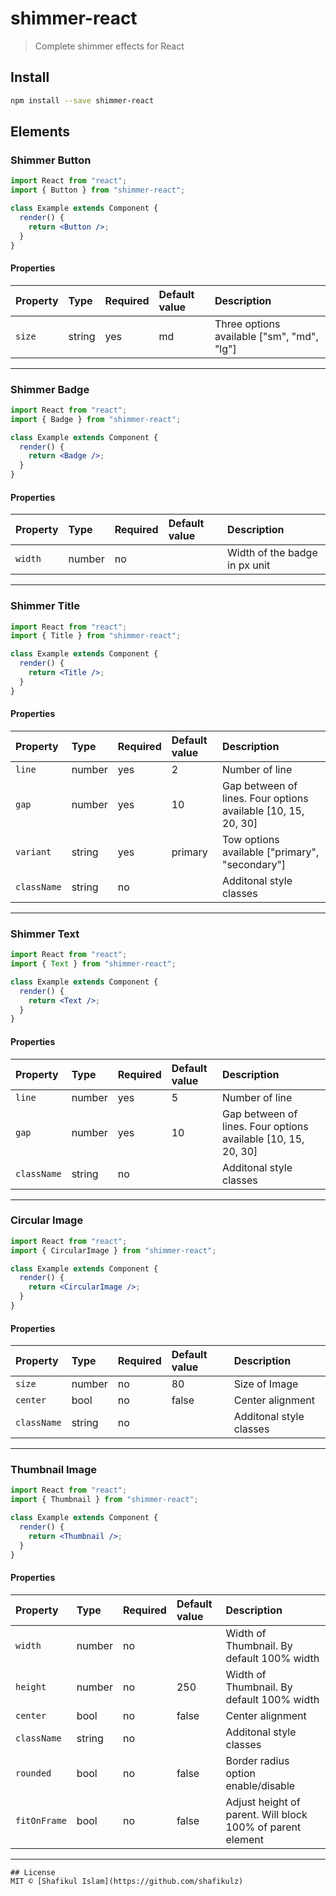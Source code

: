 # shimmer-react

> Complete shimmer effects for React

## Install

```bash
npm install --save shimmer-react
```

## Elements

### Shimmer Button

```jsx
import React from "react";
import { Button } from "shimmer-react";

class Example extends Component {
  render() {
    return <Button />;
  }
}
```

#### Properties

| Property | Type   | Required | Default value | Description                                |
| :------- | :----- | :------- | :------------ | :----------------------------------------- |
| `size`   | string | yes      | md            | Three options available ["sm", "md", "lg"] |

---

### Shimmer Badge

```jsx
import React from "react";
import { Badge } from "shimmer-react";

class Example extends Component {
  render() {
    return <Badge />;
  }
}
```

#### Properties

| Property | Type   | Required | Default value | Description                   |
| :------- | :----- | :------- | :------------ | :---------------------------- |
| `width`  | number | no       |               | Width of the badge in px unit |

---

### Shimmer Title

```jsx
import React from "react";
import { Title } from "shimmer-react";

class Example extends Component {
  render() {
    return <Title />;
  }
}
```

#### Properties

| Property    | Type   | Required | Default value | Description                                                   |
| :---------- | :----- | :------- | :------------ | :------------------------------------------------------------ |
| `line`      | number | yes      | 2             | Number of line                                                |
| `gap`       | number | yes      | 10            | Gap between of lines. Four options available [10, 15, 20, 30] |
| `variant`   | string | yes      | primary       | Tow options available ["primary", "secondary"]                |
| `className` | string | no       |               | Additonal style classes                                       |

---

### Shimmer Text

```jsx
import React from "react";
import { Text } from "shimmer-react";

class Example extends Component {
  render() {
    return <Text />;
  }
}
```

#### Properties

| Property    | Type   | Required | Default value | Description                                                   |
| :---------- | :----- | :------- | :------------ | :------------------------------------------------------------ |
| `line`      | number | yes      | 5             | Number of line                                                |
| `gap`       | number | yes      | 10            | Gap between of lines. Four options available [10, 15, 20, 30] |
| `className` | string | no       |               | Additonal style classes                                       |

---

### Circular Image

```jsx
import React from "react";
import { CircularImage } from "shimmer-react";

class Example extends Component {
  render() {
    return <CircularImage />;
  }
}
```

#### Properties

| Property    | Type   | Required | Default value | Description             |
| :---------- | :----- | :------- | :------------ | :---------------------- |
| `size`      | number | no       | 80            | Size of Image           |
| `center`    | bool   | no       | false         | Center alignment        |
| `className` | string | no       |               | Additonal style classes |

---

### Thumbnail Image

```jsx
import React from "react";
import { Thumbnail } from "shimmer-react";

class Example extends Component {
  render() {
    return <Thumbnail />;
  }
}
```

#### Properties

| Property     | Type   | Required | Default value | Description                                                |
| :----------- | :----- | :------- | :------------ | :--------------------------------------------------------- |
| `width`      | number | no       |               | Width of Thumbnail. By default 100% width                  |
| `height`     | number | no       | 250           | Width of Thumbnail. By default 100% width                  |
| `center`     | bool   | no       | false         | Center alignment                                           |
| `className`  | string | no       |               | Additonal style classes                                    |
| `rounded`    | bool   | no       | false         | Border radius option enable/disable                        |
| `fitOnFrame` | bool   | no       | false         | Adjust height of parent. Will block 100% of parent element |

---

```
## License
MIT © [Shafikul Islam](https://github.com/shafikulz)
```
